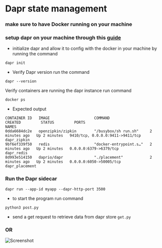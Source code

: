 # Dapr state management 

### make sure to have Docker running on your machine 

### setup dapr on your machine through this [guide](https://docs.dapr.io/getting-started/install-dapr-cli/)

- initialize dapr and allow it to config with the docker in your machine by running the command

``` dapr init ```
- Verify Dapr version run the command

``` dapr --version ```

Verify containers are running the dapr instance run command

``` docker ps ```

- Expected output 
```
CONTAINER ID   IMAGE                    COMMAND                  CREATED         STATUS         PORTS                              NAMES
0dda6684dc2e   openzipkin/zipkin        "/busybox/sh run.sh"     2 minutes ago   Up 2 minutes   9410/tcp, 0.0.0.0:9411->9411/tcp   dapr_zipkin
9bf6ef339f50   redis                    "docker-entrypoint.s…"   2 minutes ago   Up 2 minutes   0.0.0.0:6379->6379/tcp             dapr_redis
8d993e514150   daprio/dapr              "./placement"            2 minutes ago   Up 2 minutes   0.0.0.0:6050->50005/tcp            dapr_placement

```

### Run the Dapr sidecar 

``` dapr run --app-id myapp --dapr-http-port 3500 ```

- to start the program run command

``` python3 post.py ```


- send a get request to retrieve data from dapr store
``` get.py ```
### OR
![Screenshot](screenshot.png)